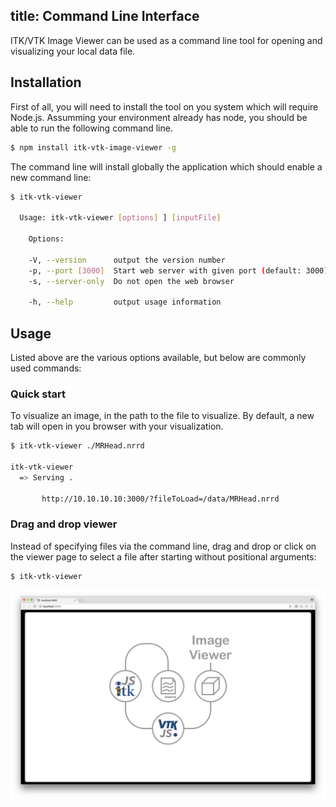 title: Command Line Interface
---

ITK/VTK Image Viewer can be used as a command line tool for opening and visualizing your local data file.

## Installation

First of all, you will need to install the tool on you system which will require Node.js.
Assumming your environment already has node, you should be able to run the following command line.

```sh
$ npm install itk-vtk-image-viewer -g
```

The command line will install globally the application which should enable a new command line:

```sh
$ itk-vtk-viewer

  Usage: itk-vtk-viewer [options] ] [inputFile]

    Options:

    -V, --version      output the version number
    -p, --port [3000]  Start web server with given port (default: 3000)
    -s, --server-only  Do not open the web browser

    -h, --help         output usage information
```

## Usage

Listed above are the various options available, but below are commonly used commands:


### Quick start

To visualize an image, in the path to the file to visualize. By default, a new
tab will open in you browser with your visualization.

```sh
$ itk-vtk-viewer ./MRHead.nrrd

itk-vtk-viewer
  => Serving .

       http://10.10.10.10:3000/?fileToLoad=/data/MRHead.nrrd
```

### Drag and drop viewer

Instead of specifying files via the command line, drag and drop or click on
the viewer page to select a file after starting without positional arguments:

```sh
$ itk-vtk-viewer
```

![ItkVtkImageViewer](./viewer.jpg)
